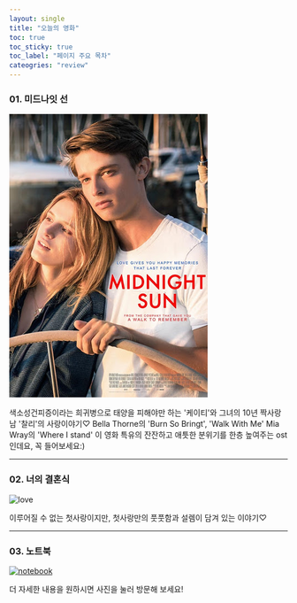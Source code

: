 ```yaml
---
layout: single
title: "오늘의 영화"
toc: true
toc_sticky: true
toc_label: "페이지 주요 목차"
cateogries: "review"
---
```


### 01. 미드나잇 선
![midnight](/assets/images/midnight.jpg)


색소성건피증이라는 희귀병으로 태양을 피해야만 하는 '케이티'와 그녀의 10년 짝사랑남 '찰리'의 사랑이야기♡
Bella Thorne의 'Burn So Bringt', 'Walk With Me'
Mia Wray의 'Where I stand'
이 영화 특유의 잔잔하고 애틋한 분위기를 한층 높여주는 ost인데요, 꼭 들어보세요:)

---
### 02. 너의 결혼식
![love][silicon]

[silicon]: http://www.sisaweek.com/news/photo/201808/112889_95582_5351.gif  
이루어질 수 없는 첫사랑이지만, 첫사랑만의 풋풋함과 설렘이 담겨 있는 이야기♡

---
### 03. 노트북
[![notebook](/assets/images/notebook.jpg "더 자세한 내용을 원하시면 방문해 보세요!
")](https://post.naver.com/viewer/postView.nhn?volumeNo=28898093&memberNo=4741393&vType=VERTICAL)


더 자세한 내용을 원하시면 사진을 눌러 방문해 보세요!



